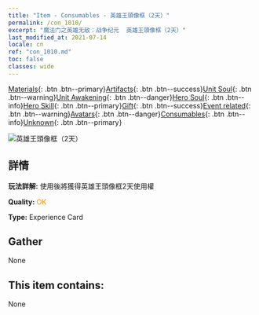 ```yaml
---
title: "Item - Consumables - 英雄王頭像框（2天）"
permalink: /con_1010/
excerpt: "魔法门之英雄无敌：战争纪元  英雄王頭像框（2天）"
last_modified_at: 2021-07-14
locale: cn
ref: "con_1010.md"
toc: false
classes: wide
---
```

 [Materials](/ItemsCN/){: .btn .btn--primary}[Artifacts](/ItemsCN/Artifacts/){: .btn .btn--success}[Unit Soul](/ItemsCN/UnitSoul/){: .btn .btn--warning}[Unit Awakening](/ItemsCN/UnitAwakening/){: .btn .btn--danger}[Hero Soul](/ItemsCN/HeroSoul/){: .btn .btn--info}[Hero Skill](/ItemsCN/HeroSkill/){: .btn .btn--primary}[Gift](/ItemsCN/Gift/){: .btn .btn--success}[Event related](/ItemsCN/Events/){: .btn .btn--warning}[Avatars](/ItemsCN/Avatars/){: .btn .btn--danger}[Consumables](/ItemsCN/Consumables/){: .btn .btn--info}[Unknown](/ItemsCN/Unknown/){: .btn .btn--primary}

 ![英雄王頭像框（2天）](/images/a/avatarFrame_49.png)

## 詳情
 **玩法詳解:** 使用後將獲得英雄王頭像框2天使用權

 **Quality:** <span style="color: #FF8C00">OK</span>

 **Type:** Experience Card

## Gather

  None

## This item contains:

  None

